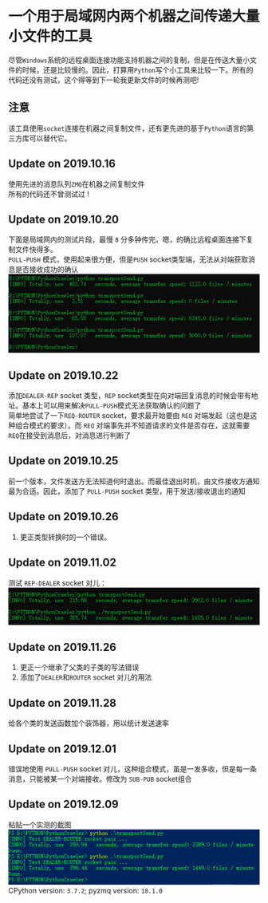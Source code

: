 # 一个用于局域网内两个机器之间传递大量小文件的工具
尽管`Windows`系统的远程桌面连接功能支持机器之间的复制，但是在传送大量小文件的时候，还是比较慢的。因此，打算用`Python`写个小工具来比较一下。所有的代码还没有测试，这个得等到下一轮我更新文件的时候再测吧!
## 注意
该工具使用`socket`连接在机器之间复制文件，还有更先进的基于`Python`语言的第三方库可以替代它。
## Update on 2019.10.16
使用先进的消息队列`ZMQ`在机器之间复制文件  
所有的代码还不曾测试过 !

## Update on 2019.10.20
下面是局域网内的测试片段，最慢 `8` 分多钟传完。嗯，的确比远程桌面连接下复制文件快得多。  
`PULL-PUSH` 模式，使用起来很方便，但是`PUSH` socket类型端，无法从对端获取消息是否接收成功的确认</br>
![image](https://github.com/Iflier/transferFiles/blob/master/fast.PNG)</br>

## Update on 2019.10.22
添加`DEALER-REP` socket 类型，`REP` socket类型在向对端回复消息的时候会带有地址。基本上可以用来解决`PULL-PUSH`模式无法获取确认的问题了  
简单地尝试了一下`REQ-ROUTER` socket，要求最开始要由 `REQ` 对端发起（这也是这种组合模式的要求）。而 `REQ` 对端事先并不知道请求的文件是否存在，这就需要`REQ`在接受到消息后，对消息进行判断了  
## Update on 2019.10.25
前一个版本，文件发送方无法知道何时退出。而最佳退出时机，由文件接收方通知最为合适。因此，添加了 `PULL-PUSH` socket 类型，用于发送/接收退出的通知  
## Update on 2019.10.26
1. 更正类型转换时的一个错误。  
## Update on 2019.11.02
测试 `REP-DEALER` socket 对儿：</br>
![image](https://github.com/Iflier/transferFiles/blob/master/1.PNG)  
## Update on 2019.11.26
1. 更正一个继承了父类的子类的写法错误  
2. 添加了`DEALER`和`ROUTER` socket 对儿的用法</br>
## Update on 2019.11.28
给各个类的发送函数加个装饰器，用以统计发送速率</br>
## Update on 2019.12.01
错误地使用 `PULL-PUSH` socket 对儿，这种组合模式，虽是一发多收，但是每一条消息，只能被某一个对端接收。修改为 `SUB-PUB` socket组合
## Update on 2019.12.09
粘贴一个实测的截图  
![image](https://github.com/Iflier/transferFiles/blob/master/2.PNG)  
CPython version: `3.7.2`; pyzmq version: `18.1.0`
